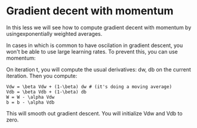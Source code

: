 # Gradient decent with momentum

In this less we will see how to compute gradient decent with momentum by usingexponentially weighted averages.

In cases in which is common to have oscilation in gradient descent, you won't be able to use large learning rates. To prevent this, you can use momentum:

On iteration t, you will compute the usual derivatives: dw, db on the current iteration. Then you compute:

```
Vdw = \beta Vdw + (1-\beta) dw # (it's doing a moving average)
Vdb = \beta Vdb + (1-\beta) db
W = W - \alpha Vdw
b = b - \alpha Vdb
```

This will smooth out gradient descent. You will initialize Vdw and Vdb to zero.

